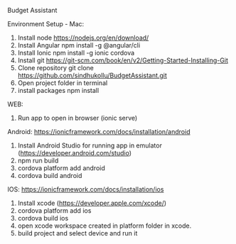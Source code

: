 Budget Assistant

Environment Setup - Mac:

1) Install node https://nodejs.org/en/download/
2) Install Angular npm install -g @angular/cli
3) Install Ionic npm install -g ionic cordova
4) Install git https://git-scm.com/book/en/v2/Getting-Started-Installing-Git
5) Clone repository  git clone https://github.com/sindhukollu/BudgetAssistant.git
6) Open project folder in terminal
7) install packages npm install

WEB: 
1) Run app to open in browser (ionic serve)

Android:
https://ionicframework.com/docs/installation/android

1) Install Android Studio for running app in emulator (https://developer.android.com/studio)
2) npm run build
3) cordova platform add android
4) cordova build android

IOS:
https://ionicframework.com/docs/installation/ios

1) Install xcode (https://developer.apple.com/xcode/)
2) cordova platform add ios
3) cordova build ios
4) open xcode workspace created in platform folder in xcode.
5) build project and select device and run it
